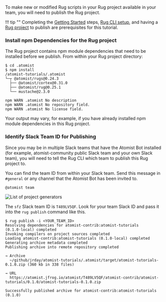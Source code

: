 To make new or modified Rug scripts in your Rug project available
in your team, you will need to publish the Rug project.

!!! tip ""
    Completing the [Getting Started][getting-started] steps, [Rug CLI setup][cli-setup], and having a
    [Rug project][create-rug] to publish are prerequisites for this tutorial.

[getting-started]: /getting-started
[cli-setup]: /tutorials/cli-quick-setup
[create-rug]: /tutorials/create-rug-project

### Install npm Dependencies for the Rug project

The Rug project contains npm module dependencies that need to be installed
before we publish. From within your Rug project directory:

```console
$ cd .atomist
$ npm install
/atomist-tutorials/.atomist
└─┬ @atomist/rugs@0.24.3
  ├── @atomist/cortex@0.31.0
  ├── @atomist/rug@0.25.1
  └── mustache@2.3.0

npm WARN .atomist No description
npm WARN .atomist No repository field.
npm WARN .atomist No license field.
```

Your output may vary, for example, if you have already installed npm module
dependencies in this Rug project.

### Identify Slack Team ID for Publishing

Since you may be in multiple Slack teams that have the Atomist Bot installed (for
example, atomist-community public Slack team and your own Slack team), you will need
to tell the Rug CLI which team to publish this Rug project to.

You can find the team ID from within your Slack team. Send this message in `#general` or
any channel that the Atomist Bot has been invited to.

```
@atomist team
```

<div class="ss-container">
  <img src="../images/atomist-team.png" alt="List of project generators" class="ss-medium">
</div>

The `sfz` Slack team ID is `T489LV5QF`. Look for your team Slack ID and pass it into
the `rug publish` command like this.

```console
$ rug publish -i <YOUR_TEAM_ID>
Resolving dependencies for atomist-contrib:atomist-tutorials (0.1.0·local) completed
Invoking compilers on project sources completed
Loading atomist-contrib:atomist-tutorials (0.1.0·local) completed
Generating archive metadata completed
Publishing archive into remote repository completed

→ Archive
  ~/github/jrday/atomist-tutorials/.atomist/target/atomist-tutorials-0.1.0.zip (360 kb in 338 files)

→ URL
  https://atomist.jfrog.io/atomist/T489LV5QF/atomist-contrib/atomist-tutorials/0.1.0/atomist-tutorials-0.1.0.zip

Successfully published archive for atomist-contrib:atomist-tutorials (0.1.0)
```
